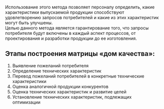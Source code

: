 Использование  этого  метода  позволяет  персоналу  определить,  какие 
характеристики  выпускаемой  продукции  способствуют  удовлетворению 
запросов потребителей и какие из этих характеристик могут быть улучшены. 
<br> Целью данного метода является гарантирование того, что запросы потребителя 
будут включены в каждый аспект процессов, от проектирования и разработки 
продукции до ее изготовления. 
## Этапы построения матрицы «дом качества»: 
1. Выявление пожеланий потребителя 
2. Определение технических характеристик 
3.  Перевод  пожеланий  потребителей  в  конкретные  технические 
характеристики 
4. Оценка аналогичной продукции конкурентов 
5. Оценка технических характеристик и развитие целей 
6. Установление технических характеристик, подлежащих оптимизации 
